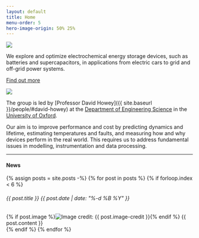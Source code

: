```yaml
---
layout: default
title: Home
menu-order: 5
hero-image-origin: 50% 25%
---
```

<style scoped>
.hero.{{ page.title | replace: ' ', '-' | replace: '&', 'and' | downcase }} {
	background-image: url({{ site.baseurl }}/img/hero/{{ page.title | replace: ' ', '-' | replace: '&', 'and' | downcase }}.jpg);
{% if page.hero-image-origin %}	background-position: {{ page.hero-image-origin }};{% endif %}
}
@media (min-width: 768px) {
	.hero.{{ page.title | replace: ' ', '-' | replace: '&', 'and' | downcase }} {
		background-image: url({{ site.baseurl }}/img/hero/{{ page.title | replace: ' ', '-' | replace: '&', 'and' | downcase }}@2x.jpg);
	}
}
</style>
<div class="banner-img"><img src="{{ site.baseurl }}/img/hero/{{ page.title | replace: ' ', '-' | replace: '&', 'and' | downcase }}@2x.jpg"></div>
<div class="intro-text">
<div class="container content">
<div class="row">
<div class="col-xs-12 col-md-10 col-lg-8 col-md-offset-1 col-lg-offset-2" markdown="1">

We explore and optimize electrochemical energy storage devices, such as batteries and supercapacitors, in applications from electric cars to grid and off-grid power systems.

<a href="{{ site.baseurl }}/research" class="btn">Find out more</a>

</div>
</div>
</div>
</div>
<div class="container content">
<div class="row">
<div class="col-xs-12 col-md-10 col-lg-8 col-md-offset-1 col-lg-offset-2">
<div class="row">
<div class="col-xs-12 col-sm-6 col-sm-push-6">
<img class="default-image" src="{{ site.baseurl }}/img/home-working.jpg">
</div>
<div class="col-xs-12 col-sm-6 col-sm-pull-6" markdown="1">

The group is led by [Professor David Howey]({{ site.baseurl }}/people/#david-howey) at the [Department of Engineering Science](http://www.eng.ox.ac.uk) in the [University of Oxford](http://ox.ac.uk).  	

Our aim is to improve performance and cost by predicting dynamics and lifetime, estimating temperatures and faults, and measuring how and why devices perform in the real world. This requires us to address fundamental issues in modelling, instrumentation and data processing.

</div>
</div>
</div>
<div class="col-xs-12 col-md-10 col-lg-8 col-md-offset-1 col-lg-offset-2" markdown="1">

---

#### News

{% assign posts = site.posts -%}
{% for post in posts %}
{% if forloop.index < 6 %}
<div class="post">
<h6 class="sm-bottom-margin"><span class="post-title">{{ post.title }}</span> <span class="post-info">{{ post.date | date: "%-d %B %Y" }}</span></h6>
{% if post.image %}<img class="post-thumbnail" src="{{ site.baseurl }}/img/{{ post.image }}"{% if post.image-credit %} title="Image credit: {{ post.image-credit }}"{% endif %}>{% endif %}
{{ post.content }}
</div>
{% endif %}
{% endfor %}

</div>
</div>
</div>
